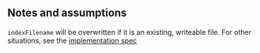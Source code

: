 ## Notes and assumptions

`indexFilename` will be overwritten if it is an existing, writeable file. For other situations, see the [implementation spec](IMPLEMENTATION.md)
